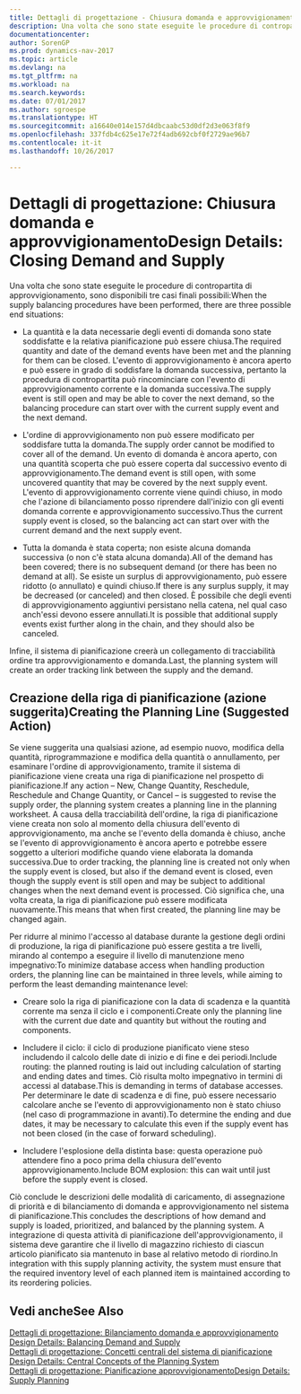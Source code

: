 ```yaml
---
title: Dettagli di progettazione - Chiusura domanda e approvvigionamento
description: Una volta che sono state eseguite le procedure di contropartita di approvvigionamento, sono disponibili tre casi finali possibili.
documentationcenter: 
author: SorenGP
ms.prod: dynamics-nav-2017
ms.topic: article
ms.devlang: na
ms.tgt_pltfrm: na
ms.workload: na
ms.search.keywords: 
ms.date: 07/01/2017
ms.author: sgroespe
ms.translationtype: HT
ms.sourcegitcommit: a16640e014e157d4dbcaabc53d0df2d3e063f8f9
ms.openlocfilehash: 337fdb4c625e17e72f4adb692cbf0f2729ae96b7
ms.contentlocale: it-it
ms.lasthandoff: 10/26/2017

---
```

# <a name="design-details-closing-demand-and-supply"></a><span data-ttu-id="5102b-103">Dettagli di progettazione: Chiusura domanda e approvvigionamento</span><span class="sxs-lookup"><span data-stu-id="5102b-103">Design Details: Closing Demand and Supply</span></span>
<span data-ttu-id="5102b-104">Una volta che sono state eseguite le procedure di contropartita di approvvigionamento, sono disponibili tre casi finali possibili:</span><span class="sxs-lookup"><span data-stu-id="5102b-104">When the supply balancing procedures have been performed, there are three possible end situations:</span></span>  

-   <span data-ttu-id="5102b-105">La quantità e la data necessarie degli eventi di domanda sono state soddisfatte e la relativa pianificazione può essere chiusa.</span><span class="sxs-lookup"><span data-stu-id="5102b-105">The required quantity and date of the demand events have been met and the planning for them can be closed.</span></span> <span data-ttu-id="5102b-106">L'evento di approvvigionamento è ancora aperto e può essere in grado di soddisfare la domanda successiva, pertanto la procedura di contropartita può rincominciare con l'evento di approvvigionamento corrente e la domanda successiva.</span><span class="sxs-lookup"><span data-stu-id="5102b-106">The supply event is still open and may be able to cover the next demand, so the balancing procedure can start over with the current supply event and the next demand.</span></span>  

-   <span data-ttu-id="5102b-107">L'ordine di approvvigionamento non può essere modificato per soddisfare tutta la domanda.</span><span class="sxs-lookup"><span data-stu-id="5102b-107">The supply order cannot be modified to cover all of the demand.</span></span> <span data-ttu-id="5102b-108">Un evento di domanda è ancora aperto, con una quantità scoperta che può essere coperta dal successivo evento di approvvigionamento.</span><span class="sxs-lookup"><span data-stu-id="5102b-108">The demand event is still open, with some uncovered quantity that may be covered by the next supply event.</span></span> <span data-ttu-id="5102b-109">L'evento di approvvigionamento corrente viene quindi chiuso, in modo che l'azione di bilanciamento posso riprendere dall'inizio con gli eventi domanda corrente e approvvigionamento successivo.</span><span class="sxs-lookup"><span data-stu-id="5102b-109">Thus the current supply event is closed, so the balancing act can start over with the current demand and the next supply event.</span></span>  

-   <span data-ttu-id="5102b-110">Tutta la domanda è stata coperta; non esiste alcuna domanda successiva (o non c'è stata alcuna domanda).</span><span class="sxs-lookup"><span data-stu-id="5102b-110">All of the demand has been covered; there is no subsequent demand (or there has been no demand at all).</span></span> <span data-ttu-id="5102b-111">Se esiste un surplus di approvvigionamento, può essere ridotto (o annullato) e quindi chiuso.</span><span class="sxs-lookup"><span data-stu-id="5102b-111">If there is any surplus supply, it may be decreased (or canceled) and then closed.</span></span> <span data-ttu-id="5102b-112">È possibile che degli eventi di approvvigionamento aggiuntivi persistano nella catena, nel qual caso anch'essi devono essere annullati.</span><span class="sxs-lookup"><span data-stu-id="5102b-112">It is possible that additional supply events exist further along in the chain, and they should also be canceled.</span></span>  

 <span data-ttu-id="5102b-113">Infine, il sistema di pianificazione creerà un collegamento di tracciabilità ordine tra approvvigionamento e domanda.</span><span class="sxs-lookup"><span data-stu-id="5102b-113">Last, the planning system will create an order tracking link between the supply and the demand.</span></span>  

## <a name="creating-the-planning-line-suggested-action"></a><span data-ttu-id="5102b-114">Creazione della riga di pianificazione (azione suggerita)</span><span class="sxs-lookup"><span data-stu-id="5102b-114">Creating the Planning Line (Suggested Action)</span></span>  
 <span data-ttu-id="5102b-115">Se viene suggerita una qualsiasi azione, ad esempio nuovo, modifica della quantità, riprogrammazione e modifica della quantità o annullamento, per esaminare l'ordine di approvvigionamento, tramite il sistema di pianificazione viene creata una riga di pianificazione nel prospetto di pianificazione.</span><span class="sxs-lookup"><span data-stu-id="5102b-115">If any action – New, Change Quantity, Reschedule, Reschedule and Change Quantity, or Cancel – is suggested to revise the supply order, the planning system creates a planning line in the planning worksheet.</span></span> <span data-ttu-id="5102b-116">A causa della tracciabilità dell'ordine, la riga di pianificazione viene creata non solo al momento della chiusura dell'evento di approvvigionamento, ma anche se l'evento della domanda è chiuso, anche se l'evento di approvvigionamento è ancora aperto e potrebbe essere soggetto a ulteriori modifiche quando viene elaborata la domanda successiva.</span><span class="sxs-lookup"><span data-stu-id="5102b-116">Due to order tracking, the planning line is created not only when the supply event is closed, but also if the demand event is closed, even though the supply event is still open and may be subject to additional changes when the next demand event is processed.</span></span> <span data-ttu-id="5102b-117">Ciò significa che, una volta creata, la riga di pianificazione può essere modificata nuovamente.</span><span class="sxs-lookup"><span data-stu-id="5102b-117">This means that when first created, the planning line may be changed again.</span></span>  

 <span data-ttu-id="5102b-118">Per ridurre al minimo l'accesso al database durante la gestione degli ordini di produzione, la riga di pianificazione può essere gestita a tre livelli, mirando al contempo a eseguire il livello di manutenzione meno impegnativo:</span><span class="sxs-lookup"><span data-stu-id="5102b-118">To minimize database access when handling production orders, the planning line can be maintained in three levels, while aiming to perform the least demanding maintenance level:</span></span>  

-   <span data-ttu-id="5102b-119">Creare solo la riga di pianificazione con la data di scadenza e la quantità corrente ma senza il ciclo e i componenti.</span><span class="sxs-lookup"><span data-stu-id="5102b-119">Create only the planning line with the current due date and quantity but without the routing and components.</span></span>  

-   <span data-ttu-id="5102b-120">Includere il ciclo: il ciclo di produzione pianificato viene steso includendo il calcolo delle date di inizio e di fine e dei periodi.</span><span class="sxs-lookup"><span data-stu-id="5102b-120">Include routing: the planned routing is laid out including calculation of starting and ending dates and times.</span></span> <span data-ttu-id="5102b-121">Ciò risulta molto impegnativo in termini di accessi al database.</span><span class="sxs-lookup"><span data-stu-id="5102b-121">This is demanding in terms of database accesses.</span></span> <span data-ttu-id="5102b-122">Per determinare le date di scadenza e di fine, può essere necessario calcolare anche se l'evento di approvvigionamento non è stato chiuso (nel caso di programmazione in avanti).</span><span class="sxs-lookup"><span data-stu-id="5102b-122">To determine the ending and due dates, it may be necessary to calculate this even if the supply event has not been closed (in the case of forward scheduling).</span></span>  

-   <span data-ttu-id="5102b-123">Includere l'esplosione della distinta base: questa operazione può attendere fino a poco prima della chiusura dell'evento approvvigionamento.</span><span class="sxs-lookup"><span data-stu-id="5102b-123">Include BOM explosion: this can wait until just before the supply event is closed.</span></span>  

 <span data-ttu-id="5102b-124">Ciò conclude le descrizioni delle modalità di caricamento, di assegnazione di priorità e di bilanciamento di domanda e approvvigionamento nel sistema di pianificazione.</span><span class="sxs-lookup"><span data-stu-id="5102b-124">This concludes the descriptions of how demand and supply is loaded, prioritized, and balanced by the planning system.</span></span> <span data-ttu-id="5102b-125">A integrazione di questa attività di pianificazione dell'approvvigionamento, il sistema deve garantire che il livello di magazzino richiesto di ciascun articolo pianificato sia mantenuto in base al relativo metodo di riordino.</span><span class="sxs-lookup"><span data-stu-id="5102b-125">In integration with this supply planning activity, the system must ensure that the required inventory level of each planned item is maintained according to its reordering policies.</span></span>  

## <a name="see-also"></a><span data-ttu-id="5102b-126">Vedi anche</span><span class="sxs-lookup"><span data-stu-id="5102b-126">See Also</span></span>  
 <span data-ttu-id="5102b-127">[Dettagli di progettazione: Bilanciamento domanda e approvvigionamento](design-details-balancing-demand-and-supply.md) </span><span class="sxs-lookup"><span data-stu-id="5102b-127">[Design Details: Balancing Demand and Supply](design-details-balancing-demand-and-supply.md) </span></span>  
 <span data-ttu-id="5102b-128">[Dettagli di progettazione: Concetti centrali del sistema di pianificazione](design-details-central-concepts-of-the-planning-system.md) </span><span class="sxs-lookup"><span data-stu-id="5102b-128">[Design Details: Central Concepts of the Planning System](design-details-central-concepts-of-the-planning-system.md) </span></span>  
 [<span data-ttu-id="5102b-129">Dettagli di progettazione: Pianificazione approvvigionamento</span><span class="sxs-lookup"><span data-stu-id="5102b-129">Design Details: Supply Planning</span></span>](design-details-supply-planning.md)

